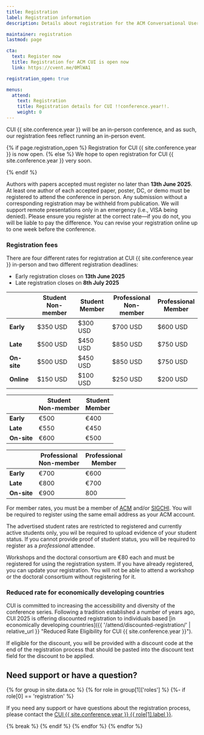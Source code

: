 ```yaml
---
title: Registration
label: Registration information
description: Details about registration for the ACM Conversational User Interfaces (CUI) !!conference.year!! conference.

maintainer: registration
lastmod: page

cta:
  text: Register now
  title: Registration for ACM CUI is open now
  link: https://cvent.me/0MlWA1

registration_open: true

menus:
  attend:
    text: Registration
    title: Registration details for CUI !!conference.year!!.
    weight: 0
---
```


CUI {{ site.conference.year }} will be an in-person conference, and as such, our registration fees reflect running an in-person event. 

{% if page.registration_open %}
Registration for CUI {{ site.conference.year }} is now open.
{% else %}
We hope to open registration for CUI {{ site.conference.year }} very soon.
<!-- Online registration has now closed, and you must register on-site.-->
{% endif %}

Authors with papers accepted must register no later than **13th June 2025**. At least one author of each accepted paper, poster, DC, or demo must be registered to attend the conference in person. Any submission without a corresponding registration may be withheld from publication. We will support remote presentations only in an emergency (i.e., VISA being denied). 
Please ensure you register at the correct rate—if you do not, you will be liable to pay the difference. You can revise your registration online up to one week before the conference.


### Registration fees

There are four different rates for registration at CUI {{ site.conference.year }} in-person and two different registration deadlines:

* Early registration closes on **13th June 2025**
* Late registration closes on **8th July 2025**

<table class="registration-rates mx-auto mt-4 mb-3 text-center d-md-table d-none">
	<thead class="border-bottom">
		<th></th>
		<th class="px-3 pb-3 align-top text-center">Student<br>Non-member</th>
		<th class="px-3 pb-3 align-top text-center">Student<br>Member</th>
		<th class="px-3 pb-3 align-top text-center">Professional<br>Non-member</th>
		<th class="px-3 pb-3 align-top text-center">Professional<br>Member</th>
	</thead>
	<tbody>
		<tr class="mb-3 ">
				<td class="pe-3 py-3"><strong>Early</strong></td>
				<td class="py-3">$350 USD</td>
				<td class="py-3">$300 USD</td>
				<td class="py-3">$700 USD</td>
				<td class="py-3">$600 USD</td>
		</tr>
		<tr class="pb-3">
				<td class="pe-3 py-3"><strong>Late</strong></td>
				<td class="py-3">$500 USD</td>
				<td class="py-3">$450 USD</td>
				<td class="py-3">$850 USD</td>
				<td class="py-3">$750 USD</td>
		</tr>
		<tr class="pb-3">
				<td class="pe-3 py-3"><strong>On-site</strong></td>
				<td class="py-3">$500 USD</td>
				<td class="py-3">$450 USD</td>
				<td class="py-3">$850 USD</td>
				<td class="py-3">$750 USD</td>
		</tr>
		<tr class="pb-3 border-bottom">
				<td class="pe-3 py-3"><strong>Online</strong></td>
				<td class="py-3">$150 USD</td>
				<td class="py-3">$100 USD</td>
				<td class="py-3">$250 USD</td>
				<td class="py-3">$200 USD</td>
		</tr>
	</tbody>	
</table>

<table class="registration-rates w-100 mx-auto border-bottom mt-4 text-center d-md-none d-table">
	<thead class="border-bottom">
		<th></th>
		<th class="px-3 py-3 align-top text-center">Student<br>Non-member</th>
		<th class="px-3 py-3 align-top text-center">Student<br>Member</th>
	</thead>
	<tbody>
		<tr class="mb-3 ">
			<td class="pe-3 py-3"><strong>Early</strong></td>
			<td class="py-3">€500</td>
			<td class="py-3">€400</td>
		</tr>
		<tr class="pb-3">
			<td class="pe-3 py-3"><strong>Late</strong></td>
			<td class="py-3">€550</td>
			<td class="py-3">€450</td>
		</tr>
		<tr class="pb-3 border-bottom">
			<td class="pe-3 py-3"><strong>On-site</strong></td>
			<td class="py-3">€600</td>
			<td class="py-3">€500</td>
		</tr>
	</tbody>
</table>

<table class="registration-rates border-top w-100 mx-auto mt-1 mb-3 text-center  d-md-none d-table">
	<thead class="border-bottom">
		<th></th>
		<th class="px-3 py-3 align-top text-center">Professional<br>Non-member</th>
		<th class="px-3 py-3 align-top text-center">Professional<br>Member</th>
	</thead>
	<tbody>
		<tr class="mb-3">
			<td class="pe-3 py-3"><strong>Early</strong></td>
			<td class="py-3">€700</td>
			<td class="py-3">€600</td>
		</tr>
		<tr class="pb-3">
			<td class="pe-3 py-3"><strong>Late</strong></td>
			<td class="py-3">€800</td>
			<td class="py-3">€700</td>
		</tr>
		<tr class="pb-3 border-bottom">
			<td class="pe-3 py-3"><strong>On-site</strong></td>
			<td class="py-3">€900</td>
			<td class="py-3">800</td>
		</tr>
	</tbody>
</table>

For member rates, you must be a member of [ACM](https://acm.org "The Association for Computing Machinery") and/or [SIGCHI](https://sigchi.org " ACM Special Interest Group on Computer-Human Interaction"). You will be required to register using the same email address as your ACM account.

The advertised student rates are restricted to registered and currently active students only, you wil be required to upload evidence of your student status. If you cannot provide proof of student status, you will be required to register as a _professional_ attendee.

Workshops and the doctoral consortium are €80 each and must be registered for using the registration system. If you have already registered, you can update your registration. You will not be able to attend a workshop or the doctoral consortium without registering for it.

<!---All registration fees above are inclusive of Value Added Tax (VAT), which is charged at 17%. The registration system shows prices excluding VAT.-->

### Reduced rate for economically developing countries

CUI is committed to increasing the accessibility and diversity of the conference series. Following a tradition established a number of years ago, CUI 2025 is offering discounted registration to individuals based [in economically developing countries]({{ '/attend/discounted-registration/' | relative_url }} "Reduced Rate Eligibility for CUI {{ site.conference.year }}").

If eligible for the discount, you will be provided with a discount code at the end of the registration process that should be pasted into the discount text field for the discount to be applied.

## Need support or have a question?

{% for group in site.data.oc %}
	{% for role in group[1]['roles'] %}
		{%- if role[0] == 'registration' %}
<p>If you need any support or have questions about the registration process, please contact the <a href="{{ role[1].email }}" title="Email address for the CUI {{ site.conference.year }} {{ role[1].label }}">CUI {{ site.conference.year }} {{ role[1].label }}</a>.</p>
		{% break %}
		{% endif %}
	{% endfor %}
{% endfor %}
